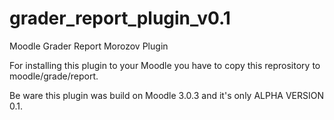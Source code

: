 # grader_report_plugin_v0.1
Moodle Grader Report Morozov Plugin

For installing this plugin to your Moodle you have to copy this reprository to moodle/grade/report.

Be ware this plugin was build on Moodle 3.0.3 and it's only ALPHA VERSION 0.1.
